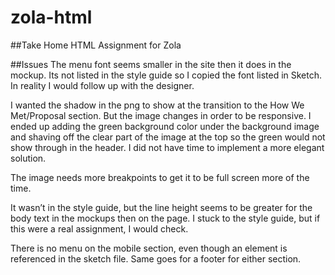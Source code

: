 # zola-html
##Take Home HTML Assignment for Zola

##Issues
The menu font seems smaller in the site then it does in the mockup.  Its not listed in the style guide so I copied the font listed in Sketch.  In reality I would follow up with the designer.

I wanted the shadow in the png to show at the transition to the How We Met/Proposal section.  But the image changes in order to be responsive.  I ended up adding the green background color under the background image and shaving off the clear part of the image at the top so the green would not show through in the header.  I did not have time to implement a more elegant solution.

The image needs more breakpoints to get it to be full screen more of the time.  

It wasn’t in the style guide, but the line height seems to be greater for the body text in the mockups then on the page.  I stuck to the style guide, but if this were a real assignment, I would check.  

There is no menu on the mobile section, even though an element is referenced in the sketch file.  Same goes for a footer for either section.